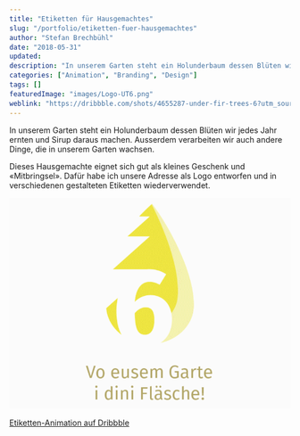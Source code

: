 ```yaml
---
title: "Etiketten für Hausgemachtes"
slug: "/portfolio/etiketten-fuer-hausgemachtes"
author: "Stefan Brechbühl"
date: "2018-05-31"
updated:
description: "In unserem Garten steht ein Holunderbaum dessen Blüten wir jedes Jahr ernten und Sirup daraus machen. Ausserdem verarbeiten wir auch andere Dinge, die in unserem Garten wachsen."
categories: ["Animation", "Branding", "Design"]
tags: []
featuredImage: "images/Logo-UT6.png"
weblink: "https://dribbble.com/shots/4655287-under-fir-trees-6?utm_source=Clipboard_Shot&utm_campaign=pixelstrolch&utm_content=under%20fir%20trees%206&utm_medium=Social_Share"
---
```

In unserem Garten steht ein Holunderbaum dessen Blüten wir jedes Jahr ernten und Sirup daraus machen. Ausserdem verarbeiten wir auch andere Dinge, die in unserem Garten wachsen.

Dieses Hausgemachte eignet sich gut als kleines Geschenk und «Mitbringsel». Dafür habe ich unsere Adresse als Logo entworfen und in verschiedenen gestalteten Etiketten wiederverwendet.

![Kreierte Etiketten. Gif-Animation.](images/holunder_animation.gif)

[Etiketten-Animation auf Dribbble](https://dribbble.com/shots/4655287-under-fir-trees-6?utm_source=Clipboard_Shot&utm_campaign=pixelstrolch&utm_content=under%20fir%20trees%206&utm_medium=Social_Share)
